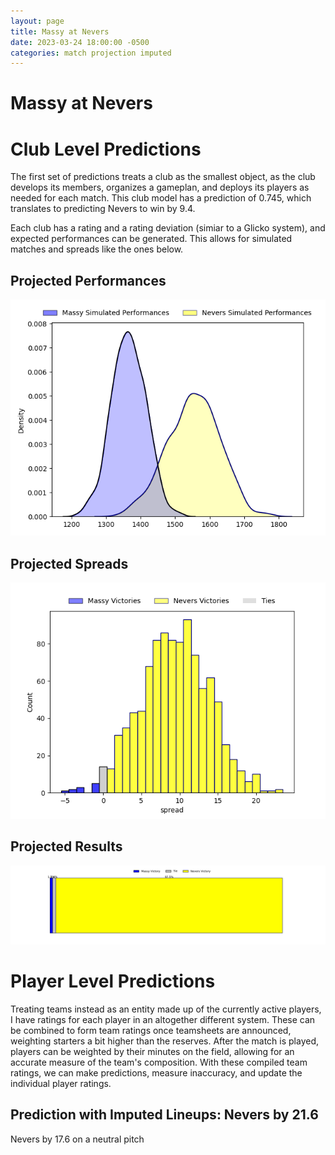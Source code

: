 ```yaml
---  
layout: page  
title: Massy at Nevers  
date: 2023-03-24 18:00:00 -0500  
categories: match projection imputed  
---
```

# Massy at Nevers

# Club Level Predictions


The first set of predictions treats a club as the smallest object, as the club develops its members, organizes a gameplan, and deploys its players as needed for each match. This club model has a prediction of 0.745, which translates to predicting Nevers to win by 9.4.

Each club has a rating and a rating deviation (simiar to a Glicko system), and expected performances can be generated. This allows for simulated matches and spreads like the ones below.
## Projected Performances


![Projected Performances](plots/performances_2023-03-24-Nevers-Massy.png)
## Projected Spreads


![Projected Spreads](plots/spreads_2023-03-24-Nevers-Massy.png)
## Projected Results


![Projected Results](plots/resultbar_2023-03-24-Nevers-Massy.png)
# Player Level Predictions


Treating teams instead as an entity made up of the currently active players, I have ratings for each player in an altogether different system. These can be combined to form team ratings once teamsheets are announced, weighting starters a bit higher than the reserves. After the match is played, players can be weighted by their minutes on the field, allowing for an accurate measure of the team's composition. With these compiled team ratings, we can make predictions, measure inaccuracy, and update the individual player ratings.
## Prediction with Imputed Lineups: Nevers by 21.6


Nevers by 17.6 on a neutral pitch

